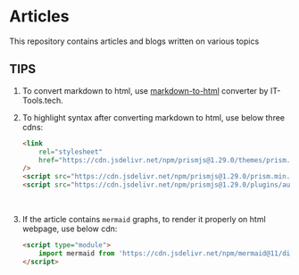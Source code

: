 # Articles

This repository contains articles and blogs written on various topics

## TIPS

1. To convert markdown to html, use [markdown-to-html](https://it-tools.tech/markdown-to-html) converter by IT-Tools.tech.

1. To highlight syntax after converting markdown to html, use below three cdns:

    ```html
    <link
        rel="stylesheet"
        href="https://cdn.jsdelivr.net/npm/prismjs@1.29.0/themes/prism.min.css"
    />
    <script src="https://cdn.jsdelivr.net/npm/prismjs@1.29.0/prism.min.js"></script>
    <script src="https://cdn.jsdelivr.net/npm/prismjs@1.29.0/plugins/autoloader/prism-autoloader.min.js"></script>
    ```

    </br>

1. If the article contains `mermaid` graphs, to render it properly on html webpage, use below cdn:

    ```html
    <script type="module">
        import mermaid from 'https://cdn.jsdelivr.net/npm/mermaid@11/dist/mermaid.esm.min.mjs';
    </script>
    ```
